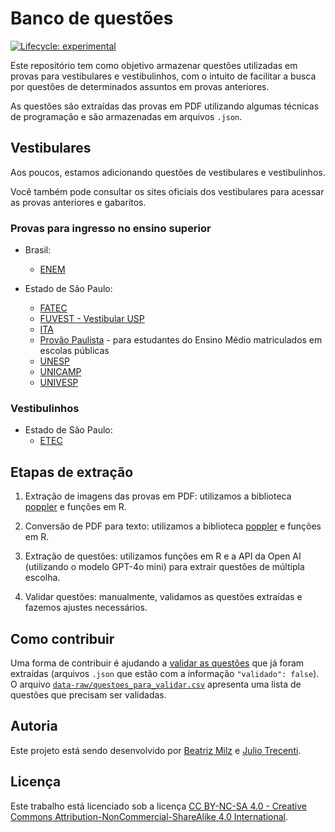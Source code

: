 # Banco de questões

<!-- badges: start -->
[![Lifecycle: experimental](https://img.shields.io/badge/lifecycle-experimental-orange.svg)](https://lifecycle.r-lib.org/articles/stages.html#experimental)
<!-- badges: end -->
  
  
Este repositório tem como objetivo armazenar questões utilizadas em provas para vestibulares e vestibulinhos, com o intuito de facilitar a busca por questões de determinados assuntos em provas anteriores.

As questões são extraídas das provas em PDF utilizando algumas técnicas de programação e são armazenadas em arquivos `.json`.

## Vestibulares

Aos poucos, estamos adicionando questões de vestibulares e vestibulinhos.

Você também pode consultar os sites oficiais dos vestibulares para acessar as provas anteriores e gabaritos.

### Provas para ingresso no ensino superior

- Brasil:
  - [ENEM](https://www.gov.br/inep/pt-br/areas-de-atuacao/avaliacao-e-exames-educacionais/enem/provas-e-gabaritos)

- Estado de São Paulo:
  - [FATEC](https://www.cps.sp.gov.br/fatec/vestibular/)
  - [FUVEST - Vestibular USP](https://acervo.fuvest.br/?t=vestibular)
  - [ITA](https://vestibular.ita.br/provas.htm)
  - [Provão Paulista](https://provaopaulistaseriado.vunesp.com.br/) - para estudantes do Ensino Médio matriculados em escolas públicas
  - [UNESP](https://vestibular.unesp.br/)
  - [UNICAMP](https://www.comvest.unicamp.br/vestibulares-anteriores/)
  - [UNIVESP](https://univesp.br/vestibular)

### Vestibulinhos

- Estado de São Paulo:
  - [ETEC](https://www.vestibulinhoetec.com.br/provas-gabaritos/)


## Etapas de extração

1. Extração de imagens das provas em PDF: utilizamos a biblioteca [poppler](https://poppler.freedesktop.org/releases.html) e funções em R. 

2. Conversão de PDF para texto: utilizamos a biblioteca [poppler](https://poppler.freedesktop.org/releases.html) e funções em R.

3. Extração de questões: utilizamos funções em R e a API da Open AI (utilizando o modelo GPT-4o mini) para extrair questões de múltipla escolha.

4. Validar questões: manualmente, validamos as questões extraídas e fazemos ajustes necessários.


## Como contribuir

Uma forma de contribuir é ajudando a [validar as questões](https://github.com/beatrizmilz/BancoDeQuestoes/tree/main/data-raw/questoes/fuvest/2025) que já foram extraídas (arquivos `.json` que estão com a informação  `"validado": false`). O arquivo [`data-raw/questoes_para_validar.csv`](https://github.com/beatrizmilz/BancoDeQuestoes/blob/main/data-raw/questoes_para_validar.csv) apresenta uma lista de questões que precisam ser validadas.

## Autoria

Este projeto está sendo desenvolvido por [Beatriz Milz](https://beamilz.com) e [Julio Trecenti](https://jtrecenti.com/).

## Licença

Este trabalho está licenciado sob a licença [CC BY-NC-SA 4.0 - Creative Commons Attribution-NonCommercial-ShareAlike 4.0 International](https://creativecommons.org/licenses/by-nc-sa/4.0/deed.en).
